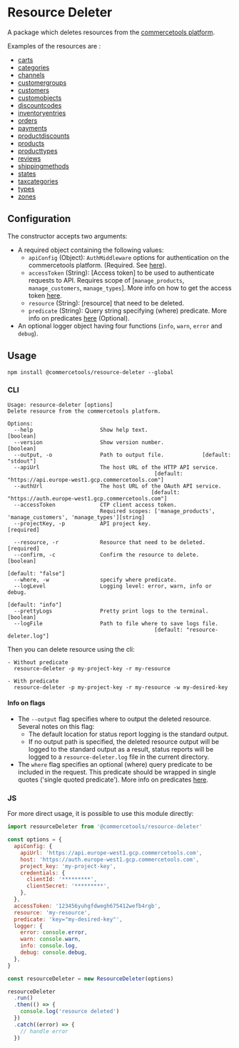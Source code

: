 # Resource Deleter

A package which deletes resources from the [commercetools platform](https://docs.commercetools.com/).

Examples of the resources are :

- [carts](https://docs.commercetools.com/api/projects/carts#delete-cart)
- [categories](https://docs.commercetools.com/api/projects/categories#delete-category)
- [channels](https://docs.commercetools.com/api/projects/channels#delete-channel)
- [customergroups](https://docs.commercetools.com/api/projects/customerGroups#delete-customergroup)
- [customers](https://docs.commercetools.com/api/projects/customers#delete-customer)
- [customobjects](https://docs.commercetools.com/api/projects/custom-objects#delete-customobject-by-container-and-key)
- [discountcodes](https://docs.commercetools.com/api/projects/discountCodes#delete-discountcode)
- [inventoryentries](https://docs.commercetools.com/api/projects/inventory#delete-inventoryentry)
- [orders](https://docs.commercetools.com/api/projects/orders#delete-order)
- [payments](https://docs.commercetools.com/api/projects/payments#delete-payment)
- [productdiscounts](https://docs.commercetools.com/api/projects/productDiscounts#delete-productdiscount)
- [products](https://docs.commercetools.com/api/projects/products#delete-product)
- [producttypes](https://docs.commercetools.com/api/projects/productTypes#delete-producttype)
- [reviews](https://docs.commercetools.com/api/projects/reviews#delete-review)
- [shippingmethods](https://docs.commercetools.com/api/projects/shippingMethods#delete-shippingmethod)
- [states](https://docs.commercetools.com/api/projects/states#delete-state)
- [taxcategories](https://docs.commercetools.com/api/projects/taxCategories#delete-taxcategory)
- [types](https://docs.commercetools.com/api/projects/types#delete-type)
- [zones](https://docs.commercetools.com/api/projects/zones#delete-zone)

## Configuration

The constructor accepts two arguments:

- A required object containing the following values:
  - `apiConfig` (Object): `AuthMiddleware` options for authentication on the commercetools platform. (Required. See [here](https://commercetools.github.io/nodejs/sdk/api/sdkMiddlewareAuth#named-arguments-options)).
  - `accessToken` (String): [Access token] to be used to authenticate requests to API. Requires scope of [`manage_products`, `manage_customers`, `manage_types`]. More info on how to get the access token [here](https://docs.commercetools.com/api/authorization).
  - `resource` (String): [resource] that need to be deleted.
  - `predicate` (String): Query string specifying (where) predicate. More info on predicates [here](https://docs.commercetools.com/api/predicates/query) (Optional).
- An optional logger object having four functions (`info`, `warn`, `error` and `debug`).

## Usage

`npm install @commercetools/resource-deleter --global`

### CLI

```
Usage: resource-deleter [options]
Delete resource from the commercetools platform.

Options:
  --help                     Show help text.                           [boolean]
  --version                  Show version number.                       [boolean]
  --output, -o               Path to output file.            [default: "stdout"]
  --apiUrl                   The host URL of the HTTP API service.
                                              [default: "https://api.europe-west1.gcp.commercetools.com"]
  --authUrl                  The host URL of the OAuth API service.
                                             [default: "https://auth.europe-west1.gcp.commercetools.com"]
  --accessToken              CTP client access token.
                             Required scopes: ['manage_products', 'manage_customers', 'manage_types'][string]
  --projectKey, -p           API project key.                         [required]

  --resource, -r             Resource that need to be deleted.        [required]
  --confirm, -c              Confirm the resource to delete.          [boolean]
                                                               [default: "false"]
  --where, -w                specify where predicate.
  --logLevel                 Logging level: error, warn, info or debug.
                                                               [default: "info"]
  --prettyLogs               Pretty print logs to the terminal.         [boolean]
  --logFile                  Path to file where to save logs file.
                                              [default: "resource-deleter.log"]
```

Then you can delete resource using the cli:

```
- Without predicate
  resource-deleter -p my-project-key -r my-resource

- With predicate
  resource-deleter -p my-project-key -r my-resource -w my-desired-key
```

#### Info on flags

- The `--output` flag specifies where to output the deleted resource. Several notes on this flag:
  - The default location for status report logging is the standard output.
  - If no output path is specified, the deleted resource output will be logged to the standard output as a result, status reports will be logged to a `resource-deleter.log` file in the current directory.
- The `where` flag specifies an optional (where) query predicate to be included in the request. This predicate should be wrapped in single quotes ('single quoted predicate'). More info on predicates [here](https://docs.commercetools.com/api/predicates/query).

### JS

For more direct usage, it is possible to use this module directly:

```js
import resourceDeleter from '@commercetools/resource-deleter'

const options = {
  apiConfig: {
    apiUrl: 'https://api.europe-west1.gcp.commercetools.com',
    host: 'https://auth.europe-west1.gcp.commercetools.com',
    project_key: 'my-project-key',
    credentials: {
      clientId: '*********',
      clientSecret: '*********',
    },
  },
  accessToken: '123456yuhgfdwegh675412wefb4rgb',
  resource: 'my-resource',
  predicate: 'key="my-desired-key"',
  logger: {
    error: console.error,
    warn: console.warn,
    info: console.log,
    debug: console.debug,
  },
}

const resourceDeleter = new ResourceDeleter(options)

resourceDeleter
  .run()
  .then(() => {
    console.log('resource deleted')
  })
  .catch((error) => {
    // handle error
  })
```
